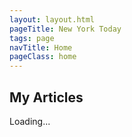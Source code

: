 ```yaml
---
layout: layout.html
pageTitle: New York Today
tags: page
navTitle: Home
pageClass: home
---
```


## My Articles

<main class="stories">Loading...</main>
